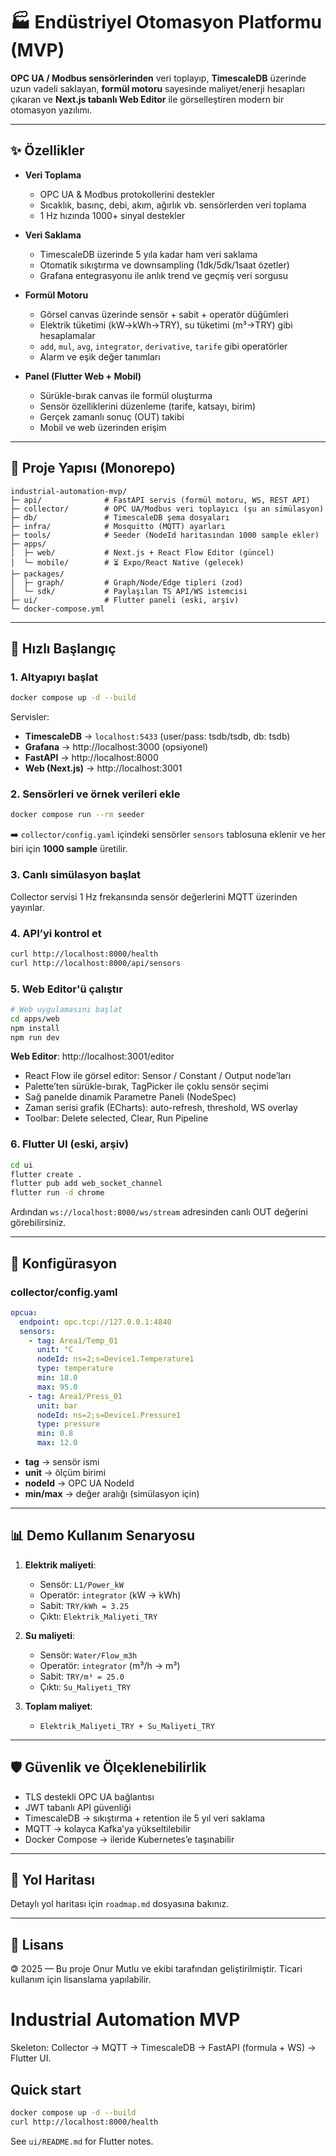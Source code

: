 # 🏭 Endüstriyel Otomasyon Platformu (MVP)

**OPC UA / Modbus sensörlerinden** veri toplayıp, **TimescaleDB** üzerinde uzun vadeli saklayan,
**formül motoru** sayesinde maliyet/enerji hesapları çıkaran ve **Next.js tabanlı Web Editor** ile
görselleştiren modern bir otomasyon yazılımı.

---

## ✨ Özellikler

- **Veri Toplama**
  - OPC UA & Modbus protokollerini destekler
  - Sıcaklık, basınç, debi, akım, ağırlık vb. sensörlerden veri toplama
  - 1 Hz hızında 1000+ sinyal destekler

- **Veri Saklama**
  - TimescaleDB üzerinde 5 yıla kadar ham veri saklama
  - Otomatik sıkıştırma ve downsampling (1dk/5dk/1saat özetler)
  - Grafana entegrasyonu ile anlık trend ve geçmiş veri sorgusu

- **Formül Motoru**
  - Görsel canvas üzerinde sensör + sabit + operatör düğümleri
  - Elektrik tüketimi (kW→kWh→TRY), su tüketimi (m³→TRY) gibi hesaplamalar
  - `add`, `mul`, `avg`, `integrator`, `derivative`, `tarife` gibi operatörler
  - Alarm ve eşik değer tanımları

- **Panel (Flutter Web + Mobil)**
  - Sürükle-bırak canvas ile formül oluşturma
  - Sensör özelliklerini düzenleme (tarife, katsayı, birim)
  - Gerçek zamanlı sonuç (OUT) takibi
  - Mobil ve web üzerinden erişim

---

## 📂 Proje Yapısı (Monorepo)

```
industrial-automation-mvp/
├─ api/              # FastAPI servis (formül motoru, WS, REST API)
├─ collector/        # OPC UA/Modbus veri toplayıcı (şu an simülasyon)
├─ db/               # TimescaleDB şema dosyaları
├─ infra/            # Mosquitto (MQTT) ayarları
├─ tools/            # Seeder (NodeId haritasından 1000 sample ekler)
├─ apps/
│  ├─ web/           # Next.js + React Flow Editor (güncel)
│  └─ mobile/        # ⏳ Expo/React Native (gelecek)
├─ packages/
│  ├─ graph/         # Graph/Node/Edge tipleri (zod)
│  └─ sdk/           # Paylaşılan TS API/WS istemcisi
├─ ui/               # Flutter paneli (eski, arşiv)
└─ docker-compose.yml
```

---

## 🚀 Hızlı Başlangıç

### 1. Altyapıyı başlat
```bash
docker compose up -d --build
```

Servisler:

* **TimescaleDB** → `localhost:5433` (user/pass: tsdb/tsdb, db: tsdb)
* **Grafana** → http://localhost:3000 (opsiyonel)
* **FastAPI** → http://localhost:8000
* **Web (Next.js)** → http://localhost:3001

### 2. Sensörleri ve örnek verileri ekle

```bash
docker compose run --rm seeder
```

➡️ `collector/config.yaml` içindeki sensörler `sensors` tablosuna eklenir ve her biri için **1000 sample** üretilir.

### 3. Canlı simülasyon başlat

Collector servisi 1 Hz frekansında sensör değerlerini MQTT üzerinden yayınlar.

### 4. API’yi kontrol et

```bash
curl http://localhost:8000/health
curl http://localhost:8000/api/sensors
```

### 5. Web Editor'ü çalıştır

```bash
# Web uygulamasını başlat
cd apps/web
npm install
npm run dev
```

**Web Editor**: http://localhost:3001/editor
- React Flow ile görsel editor: Sensor / Constant / Output node’ları
- Palette’ten sürükle-bırak, TagPicker ile çoklu sensör seçimi
- Sağ panelde dinamik Parametre Paneli (NodeSpec)
- Zaman serisi grafik (ECharts): auto-refresh, threshold, WS overlay
- Toolbar: Delete selected, Clear, Run Pipeline

### 6. Flutter UI (eski, arşiv)

```bash
cd ui
flutter create .
flutter pub add web_socket_channel
flutter run -d chrome
```

Ardından `ws://localhost:8000/ws/stream` adresinden canlı OUT değerini görebilirsiniz.

---

## 🔧 Konfigürasyon

### collector/config.yaml

```yaml
opcua:
  endpoint: opc.tcp://127.0.0.1:4840
  sensors:
    - tag: Area1/Temp_01
      unit: °C
      nodeId: ns=2;s=Device1.Temperature1
      type: temperature
      min: 18.0
      max: 95.0
    - tag: Area1/Press_01
      unit: bar
      nodeId: ns=2;s=Device1.Pressure1
      type: pressure
      min: 0.8
      max: 12.0
```

* **tag** → sensör ismi
* **unit** → ölçüm birimi
* **nodeId** → OPC UA NodeId
* **min/max** → değer aralığı (simülasyon için)

---

## 📊 Demo Kullanım Senaryosu

1. **Elektrik maliyeti**:

   * Sensör: `L1/Power_kW`
   * Operatör: `integrator` (kW → kWh)
   * Sabit: `TRY/kWh = 3.25`
   * Çıktı: `Elektrik_Maliyeti_TRY`

2. **Su maliyeti**:

   * Sensör: `Water/Flow_m3h`
   * Operatör: `integrator` (m³/h → m³)
   * Sabit: `TRY/m³ = 25.0`
   * Çıktı: `Su_Maliyeti_TRY`

3. **Toplam maliyet**:

   * `Elektrik_Maliyeti_TRY + Su_Maliyeti_TRY`

---

## 🛡️ Güvenlik ve Ölçeklenebilirlik

* TLS destekli OPC UA bağlantısı
* JWT tabanlı API güvenliği
* TimescaleDB → sıkıştırma + retention ile 5 yıl veri saklama
* MQTT → kolayca Kafka’ya yükseltilebilir
* Docker Compose → ileride Kubernetes’e taşınabilir

---

## 🧭 Yol Haritası

Detaylı yol haritası için `roadmap.md` dosyasına bakınız.

---

## 📜 Lisans

🄯 2025 — Bu proje Onur Mutlu ve ekibi tarafından geliştirilmiştir.
Ticari kullanım için lisanslama yapılabilir.


# Industrial Automation MVP

Skeleton: Collector → MQTT → TimescaleDB → FastAPI (formula + WS) → Flutter UI.

## Quick start
```bash
docker compose up -d --build
curl http://localhost:8000/health
```

See `ui/README.md` for Flutter notes.
